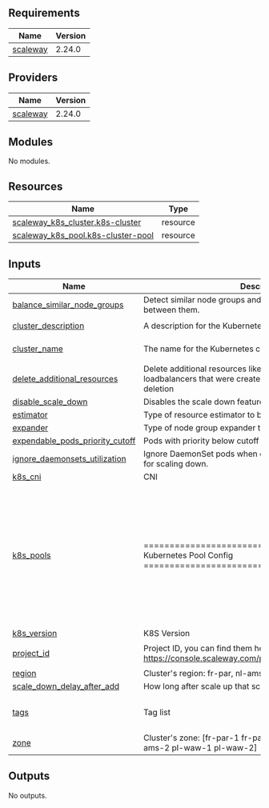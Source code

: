 ## Requirements

| Name | Version |
|------|---------|
| <a name="requirement_scaleway"></a> [scaleway](#requirement\_scaleway) | 2.24.0 |

## Providers

| Name | Version |
|------|---------|
| <a name="provider_scaleway"></a> [scaleway](#provider\_scaleway) | 2.24.0 |

## Modules

No modules.

## Resources

| Name | Type |
|------|------|
| [scaleway_k8s_cluster.k8s-cluster](https://registry.terraform.io/providers/scaleway/scaleway/2.10.0/docs/resources/k8s_cluster) | resource |
| [scaleway_k8s_pool.k8s-cluster-pool](https://registry.terraform.io/providers/scaleway/scaleway/2.10.0/docs/resources/k8s_pool) | resource |

## Inputs

| Name | Description | Type | Default | Required |
|------|-------------|------|---------|:--------:|
| <a name="input_balance_similar_node_groups"></a> [balance\_similar\_node\_groups](#input\_balance\_similar\_node\_groups) | Detect similar node groups and balance the number of nodes between them. | `bool` | `true` | no |
| <a name="input_cluster_description"></a> [cluster\_description](#input\_cluster\_description) | A description for the Kubernetes cluster. | `string` | `"Cluster Description"` | no |
| <a name="input_cluster_name"></a> [cluster\_name](#input\_cluster\_name) | The name for the Kubernetes cluster. | `string` | `"k8s-cluster-name"` | no |
| <a name="input_delete_additional_resources"></a> [delete\_additional\_resources](#input\_delete\_additional\_resources) | Delete additional resources like block volumes, IPs and loadbalancers that were created in Kubernetes on cluster deletion | `bool` | `false` | no |
| <a name="input_disable_scale_down"></a> [disable\_scale\_down](#input\_disable\_scale\_down) | Disables the scale down feature of the autoscaler. | `bool` | `false` | no |
| <a name="input_estimator"></a> [estimator](#input\_estimator) | Type of resource estimator to be used in scale up. | `string` | `"binpacking"` | no |
| <a name="input_expander"></a> [expander](#input\_expander) | Type of node group expander to be used in scale up. | `string` | `"random"` | no |
| <a name="input_expendable_pods_priority_cutoff"></a> [expendable\_pods\_priority\_cutoff](#input\_expendable\_pods\_priority\_cutoff) | Pods with priority below cutoff will be expendable. | `string` | `"-5"` | no |
| <a name="input_ignore_daemonsets_utilization"></a> [ignore\_daemonsets\_utilization](#input\_ignore\_daemonsets\_utilization) | Ignore DaemonSet pods when calculating resource utilization for scaling down. | `bool` | `true` | no |
| <a name="input_k8s_cni"></a> [k8s\_cni](#input\_k8s\_cni) | CNI | `string` | `"cilium"` | no |
| <a name="input_k8s_pools"></a> [k8s\_pools](#input\_k8s\_pools) | ============================================== Kubernetes Pool Config ============================================== | <pre>list(object({<br>    k8s_pool_name        = string, // Pool name<br>    k8s_pool_type        = string, // Type of the node<br>    k8s_pool_size        = number, // This field will only be used at creation if autoscaling is enabled.<br>    container_runtime    = string, // Container runtime<br>    k8s_pool_autoscaling = bool,   // Enables autoscaling<br>    k8s_pool_autohealing = bool,   // Enables autohealing<br>    k8s_pool_min_size    = number, // Min number of nodes<br>    k8s_pool_max_size    = number  // Max number of nodes<br>  }))</pre> | n/a | yes |
| <a name="input_k8s_version"></a> [k8s\_version](#input\_k8s\_version) | K8S Version | `string` | `"1.26.0"` | no |
| <a name="input_project_id"></a> [project\_id](#input\_project\_id) | Project ID, you can find them here: https://console.scaleway.com/project/settings | `string` | `"YOU-NEED-TO-SPECIFY-IT"` | no |
| <a name="input_region"></a> [region](#input\_region) | Cluster's region: fr-par, nl-ams, pl-waw | `string` | `"nl-ams"` | no |
| <a name="input_scale_down_delay_after_add"></a> [scale\_down\_delay\_after\_add](#input\_scale\_down\_delay\_after\_add) | How long after scale up that scale down evaluation resumes. | `string` | `"5m"` | no |
| <a name="input_tags"></a> [tags](#input\_tags) | Tag list | `list(any)` | <pre>[<br>  "dev"<br>]</pre> | no |
| <a name="input_zone"></a> [zone](#input\_zone) | Cluster's zone: [fr-par-1 fr-par-2 fr-par-3 nl-ams-1 nl-ams-2 pl-waw-1 pl-waw-2] | `string` | `"nl-ams-1"` | no |

## Outputs

No outputs.

